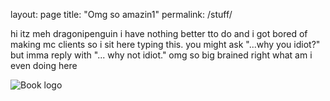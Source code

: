 layout: page
title: "Omg so amazin1"
permalink: /stuff/

hi itz meh
dragonipenguin
i have nothing better tto do
and i got bored of making mc clients
so i sit here typing this.
 you might ask "...why you idiot?"
 but imma reply with "... why not idiot."
omg so big brained right
what am i even doing here


![Book logo](/dragonipenguin.ga/assets/bob.png)





















<script src="http://code.jquery.com/jquery-1.4.2.min.js"></script> <script> var x = document.getElementsByClassName("site-footer-credits"); setTimeout(() => { x[0].remove(); }, 10); </script>
